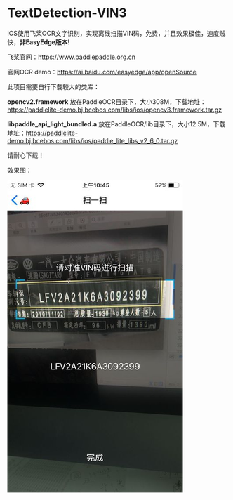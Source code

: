 # TextDetection-VIN3
iOS使用飞桨OCR文字识别，实现离线扫描VIN码，免费，并且效果极佳，速度贼快，**非EasyEdge版本**!

飞桨官网：https://www.paddlepaddle.org.cn

官网OCR demo：https://ai.baidu.com/easyedge/app/openSource

此项目需要自行下载较大的类库：

**opencv2.framework** 放在PaddleOCR目录下，大小308M，下载地址：https://paddlelite-demo.bj.bcebos.com/libs/ios/opencv3.framework.tar.gz

**libpaddle_api_light_bundled.a** 放在PaddleOCR/lib目录下，大小12.5M，下载地址：https://paddlelite-demo.bj.bcebos.com/libs/ios/paddle_lite_libs_v2_6_0.tar.gz

请耐心下载！


效果图：

![](https://github.com/TheLittleBoy/TextDetection-VIN3/blob/main/image.jpg)
